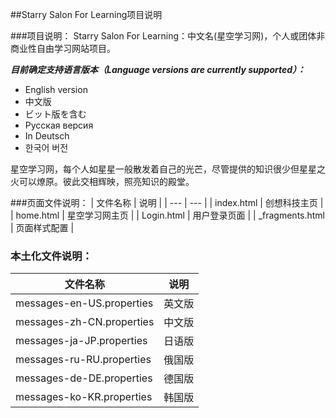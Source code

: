 ##Starry Salon For Learning项目说明

###项目说明：
Starry Salon For Learning：中文名(星空学习网)，个人或团体非商业性自由学习网站项目。



***目前确定支持语言版本（Language versions are currently supported）：***
- English version
- 中文版
- ビット版を含む
- Русская версия
- In Deutsch
- 한국어 버전

星空学习网，每个人如星星一般散发着自己的光芒，尽管提供的知识很少但星星之火可以燎原。彼此交相辉映，照亮知识的殿堂。

###页面文件说明：
| 文件名称 | 说明 |
| --- | --- |
| index.html | 创想科技主页 |
| home.html | 星空学习网主页 |
| Login.html | 用户登录页面 |
| _fragments.html | 页面样式配置 |

### 本土化文件说明：
| 文件名称 | 说明 |
| --- | --- |
| messages-en-US.properties | 英文版 |
| messages-zh-CN.properties | 中文版 |
| messages-ja-JP.properties | 日语版 |
| messages-ru-RU.properties | 俄国版 |
| messages-de-DE.properties | 德国版 |
| messages-ko-KR.properties | 韩国版 |


